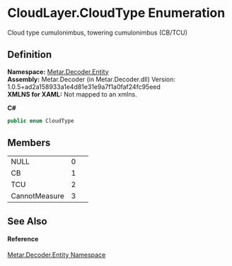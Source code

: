 # CloudLayer.CloudType Enumeration


Cloud type cumulonimbus, towering cumulonimbus (CB/TCU)



## Definition
**Namespace:** <a href="N_Metar_Decoder_Entity.md">Metar.Decoder.Entity</a>  
**Assembly:** Metar.Decoder (in Metar.Decoder.dll) Version: 1.0.5+ad2a158933a1e4d81e31e9a7f1a0faf24fc95eed  
**XMLNS for XAML:** Not mapped to an xmlns.

**C#**
``` C#
public enum CloudType
```



## Members
<table>
<tr>
<td>NULL</td>
<td>0</td>
<td> </td></tr>
<tr>
<td>CB</td>
<td>1</td>
<td> </td></tr>
<tr>
<td>TCU</td>
<td>2</td>
<td> </td></tr>
<tr>
<td>CannotMeasure</td>
<td>3</td>
<td> </td></tr>
</table>

## See Also


#### Reference
<a href="N_Metar_Decoder_Entity.md">Metar.Decoder.Entity Namespace</a>  
